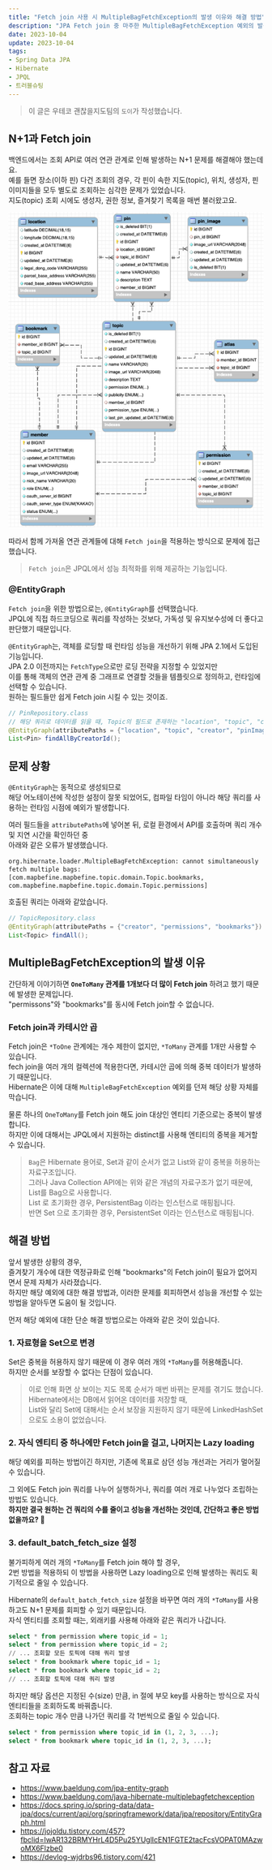 ```yaml
---
title: "Fetch join 사용 시 MultipleBagFetchException의 발생 이유와 해결 방법"
description: "JPA Fetch join 중 마주한 MultipleBagFetchException 예외의 발생 이유와 해결 방법을 정리한 글입니다."
date: 2023-10-04
update: 2023-10-04
tags:
- Spring Data JPA
- Hibernate
- JPQL
- 트러블슈팅
---
```


> 이 글은 우테코 괜찮을지도팀의 `도이`가 작성했습니다.

## N+1과 Fetch join

백엔드에서는 조회 API로 여러 연관 관계로 인해 발생하는 N+1 문제를 해결해야 했는데요.  
예를 들면 장소(이하 핀) 다건 조회의 경우, 각 핀이 속한 지도(topic), 위치, 생성자, 핀 이미지들을 모두 별도로 조회하는 심각한 문제가 있었습니다.  
지도(topic) 조회 시에도 생성자, 권한 정보, 즐겨찾기 목록을 매번 불러왔고요.   

![img.png](.index_image/img.png)

따라서 함께 가져올 연관 관계들에 대해 `Fetch join`을 적용하는 방식으로 문제에 접근했습니다.  

> `Fetch join`은 JPQL에서 성능 최적화를 위해 제공하는 기능입니다.  

### @EntityGraph
`Fetch join`을 위한 방법으로는, `@EntityGraph`를 선택했습니다.  
JPQL에 직접 하드코딩으로 쿼리를 작성하는 것보다, 가독성 및 유지보수성에 더 좋다고 판단했기 때문입니다.

`@EntityGraph`는, 객체를 로딩할 때 런타임 성능을 개선하기 위해 JPA 2.1에서 도입된 기능입니다.  
JPA 2.0 이전까지는 `FetchType`으로만 로딩 전략을 지정할 수 있었지만   
이를 통해 객체의 연관 관계 중 그래프로 연결할 것들을 템플릿으로 정의하고, 런타임에 선택할 수 있습니다.  
원하는 필드들만 쉽게 Fetch join 시킬 수 있는 것이죠.

```java
// PinRepository.class
// 해당 쿼리로 데이터를 읽을 때, Topic의 필드로 존재하는 "location", "topic", "creator", "pinImages"를 Fetch join으로 불러옵니다.
@EntityGraph(attributePaths = {"location", "topic", "creator", "pinImages"})
List<Pin> findAllByCreatorId();
```

## 문제 상황
`@EntityGraph`는 동적으로 생성되므로  
해당 어노테이션에 작성한 설정이 잘못 되었어도, 컴파일 타임이 아니라 해당 쿼리를 사용하는 런타임 시점에 예외가 발생합니다.  

여러 필드들을 `attributePaths`에 넣어본 뒤, 로컬 환경에서 API를 호출하며 쿼리 개수 및 지연 시간을 확인하던 중  
아래와 같은 오류가 발생했습니다.

```
org.hibernate.loader.MultipleBagFetchException: cannot simultaneously fetch multiple bags: 
[com.mapbefine.mapbefine.topic.domain.Topic.bookmarks, com.mapbefine.mapbefine.topic.domain.Topic.permissions]
```

호출된 쿼리는 아래와 같았습니다.
```java
// TopicRepository.class
@EntityGraph(attributePaths = {"creator", "permissions", "bookmarks"})
List<Topic> findAll();
```

## MultipleBagFetchException의 발생 이유
간단하게 이야기하면 **`OneToMany` 관계를 1개보다 더 많이 Fetch join** 하려고 했기 때문에 발생한 문제입니다.  
"permissons"와 "bookmarks"를 동시에 Fetch join할 수 없습니다.

### Fetch join과 카테시안 곱
Fetch join은 `*ToOne` 관계에는 개수 제한이 없지만, `*ToMany` 관계를 1개만 사용할 수 있습니다.  
fech join을 여러 개의 컬렉션에 적용한다면, 카테시안 곱에 의해 중복 데이터가 발생하기 때문입니다.  
Hibernate은 이에 대해 `MultipleBagFetchException` 예외를 던져 해당 상황 자체를 막습니다.  

물론 하나의 `OneToMany`를 Fetch join 해도 join 대상인 엔티티 기준으로는 중복이 발생합니다.  
하지만 이에 대해서는 JPQL에서 지원하는 distinct를 사용해 엔티티의 중복을 제거할 수 있습니다.  

> `Bag`은 Hibernate 용어로, Set과 같이 순서가 없고 List와 같이 중복을 허용하는 자료구조입니다.  
> 그러나 Java Collection API에는 위와 같은 개념의 자료구조가 없기 때문에, List를 Bag으로 사용합니다.  
> List 로 초기화한 경우, PersistentBag 이라는 인스턴스로 매핑됩니다.   
> 반면 Set 으로 초기화한 경우, PersistentSet 이라는 인스턴스로 매핑됩니다.


## 해결 방법
앞서 발생한 상황의 경우,  
즐겨찾기 개수에 대한 역정규화로 인해 "bookmarks"의 Fetch join이 필요가 없어지면서 문제 자체가 사라졌습니다.  
하지만 해당 예외에 대한 해결 방법과, 이러한 문제를 회피하면서 성능을 개선할 수 있는 방법을 알아두면 도움이 될 것입니다.   

먼저 해당 예외에 대한 단순 해결 방법으로는 아래와 같은 것이 있습니다.   
### 1. 자료형을 Set으로 변경
Set은 중복을 허용하지 않기 때문에 이 경우 여러 개의 `*ToMany`를 허용해줍니다.  
하지만 순서를 보장할 수 없다는 단점이 있습니다.  

> 이로 인해 화면 상 보이는 지도 목록 순서가 매번 바뀌는 문제를 겪기도 했습니다.  
> Hibernate에서는 DB에서 읽어온 데이터를 저장할 때,  
> List와 달리 Set에 대해서는 순서 보장을 지원하지 않기 때문에 LinkedHashSet으로도 소용이 없었습니다.

### 2. 자식 엔티티 중 하나에만 Fetch join을 걸고, 나머지는 Lazy loading
해당 예외를 피하는 방법이긴 하지만, 기존에 목표로 삼던 성능 개선과는 거리가 멀어질 수 있습니다.   

그 외에도 Fetch join 쿼리를 나누어 실행하거나, 쿼리를 여러 개로 나누었다 조립하는 방법도 있습니다.  
**하지만 결국 원하는 건 쿼리의 수를 줄이고 성능을 개선하는 것인데, 간단하고 좋은 방법 없을까요? 🤔**

### 3. default_batch_fetch_size 설정
불가피하게 여러 개의 `*ToMany`를 Fetch join 해야 할 경우,  
2번 방법을 적용하되 이 방법을 사용하면 Lazy loading으로 인해 발생하는 쿼리도 획기적으로 줄일 수 있습니다.

Hibernate의 `default_batch_fetch_size` 설정을 바꾸면 여러 개의 `*ToMany`를 사용하고도 N+1 문제를 회피할 수 있기 때문입니다.    
자식 엔티티를 조회할 때는, 외래키를 사용해 아래와 같은 쿼리가 나갑니다.

```sql
select * from permission where topic_id = 1;
select * from permission where topic_id = 2;
// ... 조회할 모든 토픽에 대해 쿼리 발생
select * from bookmark where topic_id = 1;
select * from bookmark where topic_id = 2;
// ... 조회할 토픽에 대해 쿼리 발생
```

하지만 해당 옵션은 지정된 수(size) 만큼, in 절에 부모 key를 사용하는 방식으로 자식 엔티티들을 조회하도록 바꿔줍니다.  
조회하는 topic 개수 만큼 나가던 쿼리를 각 1번씩으로 줄일 수 있습니다.
```sql
select * from permission where topic_id in (1, 2, 3, ...);
select * from bookmark where topic_id in (1, 2, 3, ...);
```


## 참고 자료
- https://www.baeldung.com/jpa-entity-graph
- https://www.baeldung.com/java-hibernate-multiplebagfetchexception
- https://docs.spring.io/spring-data/data-jpa/docs/current/api/org/springframework/data/jpa/repository/EntityGraph.html
- https://jojoldu.tistory.com/457?fbclid=IwAR132BRMYHrL4D5Pu25YUglIcEN1FGTE2tacFcsVOPAT0MAzwoMX6Flzbe0
- https://devlog-wjdrbs96.tistory.com/421
